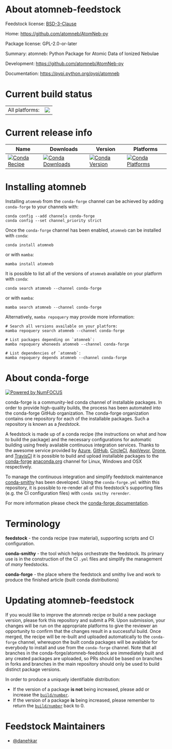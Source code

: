 About atomneb-feedstock
=======================

Feedstock license: [BSD-3-Clause](https://github.com/conda-forge/atomneb-feedstock/blob/main/LICENSE.txt)

Home: https://github.com/atomneb/AtomNeb-py

Package license: GPL-2.0-or-later

Summary: atomneb: Python Package for Atomic Data of Ionized Nebulae

Development: https://github.com/atomneb/AtomNeb-py

Documentation: https://pypi.python.org/pypi/atomneb

Current build status
====================


<table><tr><td>All platforms:</td>
    <td>
      <a href="https://dev.azure.com/conda-forge/feedstock-builds/_build/latest?definitionId=10880&branchName=main">
        <img src="https://dev.azure.com/conda-forge/feedstock-builds/_apis/build/status/atomneb-feedstock?branchName=main">
      </a>
    </td>
  </tr>
</table>

Current release info
====================

| Name | Downloads | Version | Platforms |
| --- | --- | --- | --- |
| [![Conda Recipe](https://img.shields.io/badge/recipe-atomneb-green.svg)](https://anaconda.org/conda-forge/atomneb) | [![Conda Downloads](https://img.shields.io/conda/dn/conda-forge/atomneb.svg)](https://anaconda.org/conda-forge/atomneb) | [![Conda Version](https://img.shields.io/conda/vn/conda-forge/atomneb.svg)](https://anaconda.org/conda-forge/atomneb) | [![Conda Platforms](https://img.shields.io/conda/pn/conda-forge/atomneb.svg)](https://anaconda.org/conda-forge/atomneb) |

Installing atomneb
==================

Installing `atomneb` from the `conda-forge` channel can be achieved by adding `conda-forge` to your channels with:

```
conda config --add channels conda-forge
conda config --set channel_priority strict
```

Once the `conda-forge` channel has been enabled, `atomneb` can be installed with `conda`:

```
conda install atomneb
```

or with `mamba`:

```
mamba install atomneb
```

It is possible to list all of the versions of `atomneb` available on your platform with `conda`:

```
conda search atomneb --channel conda-forge
```

or with `mamba`:

```
mamba search atomneb --channel conda-forge
```

Alternatively, `mamba repoquery` may provide more information:

```
# Search all versions available on your platform:
mamba repoquery search atomneb --channel conda-forge

# List packages depending on `atomneb`:
mamba repoquery whoneeds atomneb --channel conda-forge

# List dependencies of `atomneb`:
mamba repoquery depends atomneb --channel conda-forge
```


About conda-forge
=================

[![Powered by
NumFOCUS](https://img.shields.io/badge/powered%20by-NumFOCUS-orange.svg?style=flat&colorA=E1523D&colorB=007D8A)](https://numfocus.org)

conda-forge is a community-led conda channel of installable packages.
In order to provide high-quality builds, the process has been automated into the
conda-forge GitHub organization. The conda-forge organization contains one repository
for each of the installable packages. Such a repository is known as a *feedstock*.

A feedstock is made up of a conda recipe (the instructions on what and how to build
the package) and the necessary configurations for automatic building using freely
available continuous integration services. Thanks to the awesome service provided by
[Azure](https://azure.microsoft.com/en-us/services/devops/), [GitHub](https://github.com/),
[CircleCI](https://circleci.com/), [AppVeyor](https://www.appveyor.com/),
[Drone](https://cloud.drone.io/welcome), and [TravisCI](https://travis-ci.com/)
it is possible to build and upload installable packages to the
[conda-forge](https://anaconda.org/conda-forge) [anaconda.org](https://anaconda.org/)
channel for Linux, Windows and OSX respectively.

To manage the continuous integration and simplify feedstock maintenance
[conda-smithy](https://github.com/conda-forge/conda-smithy) has been developed.
Using the ``conda-forge.yml`` within this repository, it is possible to re-render all of
this feedstock's supporting files (e.g. the CI configuration files) with ``conda smithy rerender``.

For more information please check the [conda-forge documentation](https://conda-forge.org/docs/).

Terminology
===========

**feedstock** - the conda recipe (raw material), supporting scripts and CI configuration.

**conda-smithy** - the tool which helps orchestrate the feedstock.
                   Its primary use is in the construction of the CI ``.yml`` files
                   and simplify the management of *many* feedstocks.

**conda-forge** - the place where the feedstock and smithy live and work to
                  produce the finished article (built conda distributions)


Updating atomneb-feedstock
==========================

If you would like to improve the atomneb recipe or build a new
package version, please fork this repository and submit a PR. Upon submission,
your changes will be run on the appropriate platforms to give the reviewer an
opportunity to confirm that the changes result in a successful build. Once
merged, the recipe will be re-built and uploaded automatically to the
`conda-forge` channel, whereupon the built conda packages will be available for
everybody to install and use from the `conda-forge` channel.
Note that all branches in the conda-forge/atomneb-feedstock are
immediately built and any created packages are uploaded, so PRs should be based
on branches in forks and branches in the main repository should only be used to
build distinct package versions.

In order to produce a uniquely identifiable distribution:
 * If the version of a package **is not** being increased, please add or increase
   the [``build/number``](https://docs.conda.io/projects/conda-build/en/latest/resources/define-metadata.html#build-number-and-string).
 * If the version of a package **is** being increased, please remember to return
   the [``build/number``](https://docs.conda.io/projects/conda-build/en/latest/resources/define-metadata.html#build-number-and-string)
   back to 0.

Feedstock Maintainers
=====================

* [@danehkar](https://github.com/danehkar/)

